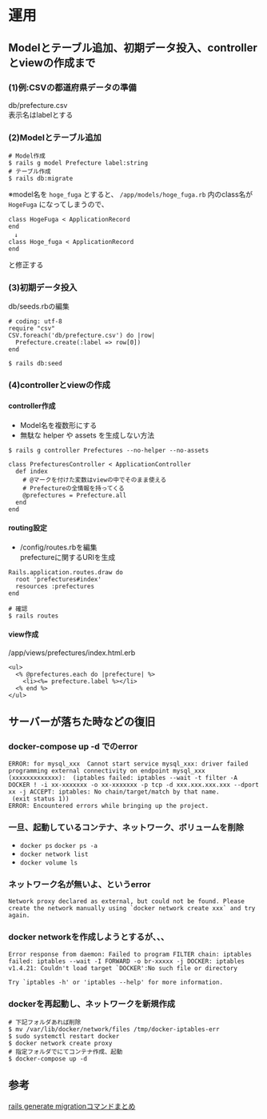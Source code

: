 # 運用

## Modelとテーブル追加、初期データ投入、controllerとviewの作成まで

### (1)例:CSVの都道府県データの準備
db/prefecture.csv  
表示名はlabelとする

### (2)Modelとテーブル追加

```
# Model作成
$ rails g model Prefecture label:string
# テーブル作成
$ rails db:migrate
```

※model名を `hoge_fuga` とすると、 `/app/models/hoge_fuga.rb` 内のclass名が `HogeFuga` になってしまうので、  
```
class HogeFuga < ApplicationRecord
end
　↓
class Hoge_fuga < ApplicationRecord
end
```
と修正する

### (3)初期データ投入
db/seeds.rbの編集

```
# coding: utf-8
require "csv"
CSV.foreach('db/prefecture.csv') do |row|
  Prefecture.create(:label => row[0])
end
```

```
$ rails db:seed
```

### (4)controllerとviewの作成

#### controller作成

- Model名を複数形にする
- 無駄な helper や assets を生成しない方法

```
$ rails g controller Prefectures --no-helper --no-assets
```

```
class PrefecturesController < ApplicationController
  def index
    # @マークを付けた変数はviewの中でそのまま使える
    # Prefectureの全情報を持ってくる
    @prefectures = Prefecture.all
  end
end
```

#### routing設定

- /config/routes.rbを編集  
prefectureに関するURIを生成

```
Rails.application.routes.draw do
  root 'prefectures#index'
  resources :prefectures
end
```

```
# 確認
$ rails routes
```

#### view作成

/app/views/prefectures/index.html.erb

```
<ul>
  <% @prefectures.each do |prefecture| %>
    <li><%= prefecture.label %></li>
  <% end %>
</ul>
```


## サーバーが落ちた時などの復旧

### docker-compose up -d でのerror

```
ERROR: for mysql_xxx  Cannot start service mysql_xxx: driver failed programming external connectivity on endpoint mysql_xxx (xxxxxxxxxxxxx):  (iptables failed: iptables --wait -t filter -A DOCKER ! -i xx-xxxxxxx -o xx-xxxxxxx -p tcp -d xxx.xxx.xxx.xxx --dport xx -j ACCEPT: iptables: No chain/target/match by that name.
 (exit status 1))
ERROR: Encountered errors while bringing up the project.
```

### 一旦、起動しているコンテナ、ネットワーク、ボリュームを削除

- `docker ps` `docker ps -a`
- `docker network list`
- `docker volume ls`

### ネットワーク名が無いよ、というerror

```
Network proxy declared as external, but could not be found. Please create the network manually using `docker network create xxx` and try again.
```

### docker networkを作成しようとするが、、、

```
Error response from daemon: Failed to program FILTER chain: iptables failed: iptables --wait -I FORWARD -o br-xxxxx -j DOCKER: iptables v1.4.21: Couldn't load target `DOCKER':No such file or directory

Try `iptables -h' or 'iptables --help' for more information.
```

### dockerを再起動し、ネットワークを新規作成

```
# 下記フォルダあれば削除
$ mv /var/lib/docker/network/files /tmp/docker-iptables-err
$ sudo systemctl restart docker
$ docker network create proxy
# 指定フォルダでにてコンテナ作成、起動
$ docker-compose up -d
```


## 参考
[rails generate migrationコマンドまとめ](https://qiita.com/zaru/items/cde2c46b6126867a1a64)  
[]()
